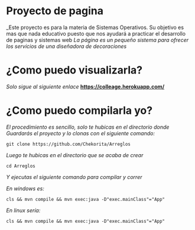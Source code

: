 # Proyecto de pagina
_Este proyecto es para la materia de Sistemas Operativos.
Su objetivo es mas que nada educativo puesto que nos ayudará a practicar el desarrollo de paginas y sistemas web
_La página es un pequeño sistema para ofrecer los servicios de una diseñadora de decoraciones_

# ¿Como puedo visualizarla?
_Solo sigue al siguiente enlace_
**https://colleage.herokuapp.com/**

# ¿Como puedo compilarla yo?
_El procedimiento es sencillo, solo te hubicas en el directorio donde
Guardarás el proyecto y lo clonas con el siguiente comando:_

```
git clone https://github.com/Chekorita/Arreglos
```
_Luego te hubicas en el directorio que se acaba de crear_

```
cd Arreglos
```

_Y ejecutas el siguiente comando para compilar y correr_

_En windows es:_

```
cls && mvn compile && mvn exec:java -D"exec.mainClass"="App"
```

_En linux sería:_

```
cls && mvn compile && mvn exec:java -D"exec.mainClass"="App"
```
